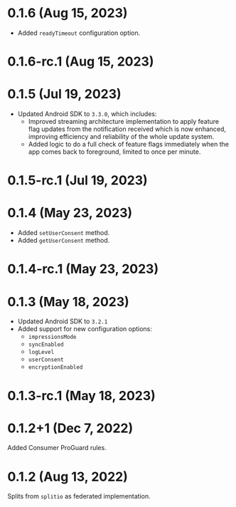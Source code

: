# 0.1.6 (Aug 15, 2023)

* Added `readyTimeout` configuration option.

# 0.1.6-rc.1 (Aug 15, 2023)

# 0.1.5 (Jul 19, 2023)

* Updated Android SDK to `3.3.0`, which includes:
  * Improved streaming architecture implementation to apply feature flag updates from the notification received which is now enhanced, improving efficiency and reliability of the whole update system.
  * Added logic to do a full check of feature flags immediately when the app comes back to foreground, limited to once per minute.

# 0.1.5-rc.1 (Jul 19, 2023)

# 0.1.4 (May 23, 2023)

* Added `setUserConsent` method.
* Added `getUserConsent` method.

# 0.1.4-rc.1 (May 23, 2023)

# 0.1.3 (May 18, 2023)

* Updated Android SDK to `3.2.1`
* Added support for new configuration options:
    * `impressionsMode`
    * `syncEnabled`
    * `logLevel`
    * `userConsent`
    * `encryptionEnabled`

# 0.1.3-rc.1 (May 18, 2023)

# 0.1.2+1 (Dec 7, 2022)

Added Consumer ProGuard rules.

# 0.1.2 (Aug 13, 2022)

Splits from `splitio` as federated implementation.

